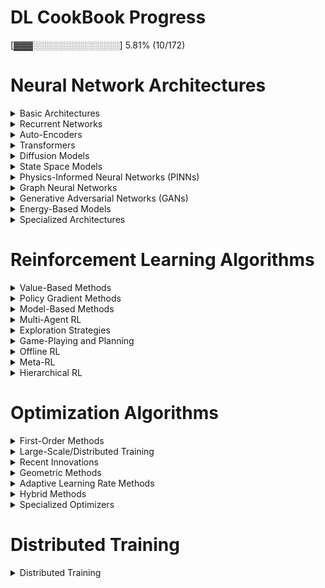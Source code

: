 # DL CookBook Progress

[▓▓▓░░░░░░░░░░░░░░] 5.81% (10/172)

# Neural Network Architectures

<details>
  <summary>Basic Architectures</summary>
  - [x] MLP
  - [x] CNN
  - [ ] ResNet
  - [ ] DenseNet
  - [ ] EfficientNet
</details>

<details>
  <summary>Recurrent Networks</summary>
  - [x] Vanilla RNN
  - [x] Bidirectional RNN
  - [x] GRU
  - [x] LSTM
  - [ ] Memory Networks
  - [ ] Neural Turing Machines
  - [ ] Differentiable Neural Computers
  - [ ] Memory-Augmented Neural Networks
</details>

<details>
  <summary>Auto-Encoders</summary>
  - [ ] Sparse
  - [ ] Variational
  - [ ] Denoising
  - [ ] Contractive
  - [ ] Convolutional
</details>

<details>
  <summary>Transformers</summary>
  - [x] Vanilla
  - [x] Linear
  - [x] Sparse
  - [x] Gaussian
  - [x] Differential
  - [x] Universal
  - [ ] Negative-Weights
  - [ ] FlashAttention (v1/v2/v3)
  - [ ] Vision Transformers (ViT)
  - [ ] Byte Latent Transformers
  - [ ] Transformers^2
  - [ ] Performer
  - [ ] Reformer
  - [ ] Longformer
  - [ ] FNet
  - [ ] Routing Transformers
  - [ ] Perceiver/Perceiver IO
</details>

<details>
  <summary>Diffusion Models</summary>
  - [ ] U-net
  - [ ] U-ViT
  - [ ] DiT-based
  - [ ] SSM-based
</details>

<details>
  <summary>State Space Models</summary>
  - [ ] Mamba
  - [ ] S4
  - [ ] H3
</details>

<details>
  <summary>Physics-Informed Neural Networks (PINNs)</summary>
  - [ ] Neural ODE
  - [ ] Fourier Neural Operator
  - [ ] Deep Operator Networks
  - [ ] Hamiltonian Neural Networks
  - [ ] Lagrangian Neural Networks
</details>

<details>
  <summary>Graph Neural Networks</summary>
  - [ ] Graph Convolutional Networks (GCN)
  - [ ] Graph Attention Networks (GAT)
  - [ ] Message Passing Neural Networks
  - [ ] Graph Transformers
  - [ ] Graph Normalizing Flows
</details>

<details>
  <summary>Generative Adversarial Networks (GANs)</summary>
  - [ ] DCGAN
  - [ ] WGAN
  - [ ] CycleGAN
  - [ ] StyleGAN
  - [ ] BigGAN
</details>

<details>
  <summary>Energy-Based Models</summary>
  - [ ] Restricted Boltzmann Machines
  - [ ] Deep Belief Networks
  - [ ] Deep Energy Networks
  - [ ] Normalizing Flows
</details>

<details>
  <summary>Specialized Architectures</summary>
  - [ ] Kolmogorov-Arnold Networks
  - [ ] Mixture of Experts
  - [ ] Fuzzy Neural Networks
  - [ ] Jacobian Fields
  - [ ] Spiking Neural Networks
  - [ ] Hyperbolic Neural Networks
  - [ ] Free-Equivariance Neural Networks
  - [ ] Neural Causal Models
</details>

# Reinforcement Learning Algorithms

<details>
  <summary>Value-Based Methods</summary>
  - [ ] Deep Q-Networks (DQN)
  - [ ] Double DQN
  - [ ] Dueling DQN
  - [ ] Rainbow DQN
  - [ ] Categorical 51-Atom DQN (C51)
  - [ ] Quantile Regression DQN (QR-DQN)
  - [ ] Implicit Quantile Networks (IQN)
</details>

<details>
  <summary>Policy Gradient Methods</summary>
  - [ ] Asynchronous Advantage Actor-Critic (A3C)
  - [ ] Advantage Actor-Critic (A2C)
  - [ ] Proximal Policy Optimization (PPO)
  - [ ] Trust Region Policy Optimization (TRPO)
  - [ ] Deep Deterministic Policy Gradient (DDPG)
  - [ ] Twin Delayed DDPG (TD3)
  - [ ] Soft Actor-Critic (SAC)
  - [ ] Group Related Policy Optimization (GRPO)
</details>

<details>
  <summary>Model-Based Methods</summary>
  - [ ] World Models
  - [ ] Imagination-Augmented Agents (I2A)
  - [ ] Model-Based RL with Model-Free Fine-Tuning (MBMF)
  - [ ] Model-Based Value Expansion (MVE)
  - [ ] Dreamer
  - [ ] PlaNet
</details>

<details>
  <summary>Multi-Agent RL</summary>
  - [ ] Multi-Agent DDPG (MADDPG)
  - [ ] Counter-Factual Multi-Agent (COMA)
  - [ ] Multi-Agent PPO (MAPPO)
  - [ ] Multi-Agent SAC (MASAC)
</details>

<details>
  <summary>Exploration Strategies</summary>
  - [ ] Hindsight Experience Replay (HER)
  - [ ] Random Network Distillation (RND)
  - [ ] Never Give Up (NGU)
  - [ ] Go-Explore
</details>

<details>
  <summary>Game-Playing and Planning</summary>
  - [ ] AlphaZero
  - [ ] MuZero
  - [ ] AlphaGo
  - [ ] Monte Carlo Tree Search (MCTS)
</details>

<details>
  <summary>Offline RL</summary>
  - [ ] Conservative Q-Learning (CQL)
  - [ ] Behavior Regularized Actor Critic (BRAC)
  - [ ] Implicit Q-Learning (IQL)
  - [ ] Decision Transformer
</details>

<details>
  <summary>Meta-RL</summary>
  - [ ] RL^2
  - [ ] MAML for RL
  - [ ] PEARL
  - [ ] ProMP
</details>

<details>
  <summary>Hierarchical RL</summary>
  - [ ] Option-Critic
  - [ ] Hierarchical Actor-Critic (HAC)
  - [ ] HIRO
  - [ ] FUN
</details>

# Optimization Algorithms

<details>
  <summary>First-Order Methods</summary>
  - [ ] Stochastic Gradient Descent (SGD)
  - [ ] SGD with Momentum
  - [ ] SGD with Nesterov Momentum
  - [ ] AdaGrad
  - [ ] AdaDelta
  - [ ] RMSProp
  - [ ] Adam and Variants
  - [ ] Adam
  - [ ] AdamW
  - [ ] NAdam
  - [ ] RAdam
  - [ ] AdaMomentum
  - [ ] AdaBelief
  - [ ] AdaFactor
</details>

<details>
  <summary>Large-Scale/Distributed Training</summary>
  - [ ] LARS (Layer-wise Adaptive Rate Scaling)
  - [ ] LAMB (Layer-wise Adaptive Moments for Batch training)
  - [ ] Shampoo
  - [ ] SOAP
  - [ ] FTRL (Follow The Regularized Leader)
</details>

<details>
  <summary>Recent Innovations</summary>
  - [ ] Lion
  - [ ] Prodigy
  - [ ] Sophia
  - [ ] Muon
  - [ ] DeMo
  - [ ] Adan
  - [ ] Ranger
</details>

<details>
  <summary>Geometric Methods</summary>
  - [ ] Reimann SGD
  - [ ] Natural Gradient Descent
  - [ ] Mirror Descent
</details>

<details>
  <summary>Adaptive Learning Rate Methods</summary>
  - [ ] Cyclical Learning Rates
  - [ ] One Cycle Policy
  - [ ] Cosine Annealing
  - [ ] SGDR (Stochastic Gradient Descent with Restarts)
</details>

<details>
  <summary>Hybrid Methods</summary>
  - [ ] AdaScale
  - [ ] NovoGrad
  - [ ] Apollo
  - [ ] MADGRAD
  - [ ] SAM (Sharpness-Aware Minimization)
</details>

<details>
  <summary>Specialized Optimizers</summary>
  - [ ] Lookahead Optimizer
  - [ ] Rectified Adam
  - [ ] AGC (Adaptive Gradient Clipping)
  - [ ] LBFGS (Limited-memory BFGS)
  - [ ] AdaMax
  - [ ] AMSGrad
</details>

# Distributed Training

<details>
  <summary>Distributed Training</summary>
  - [ ] MegatronLM
  - [ ] GPipe
  - [ ] Alpa
  - [ ] Tenplex
  - [ ] DeepSeed
  - [ ] PipeDream
  - [ ] ZeRO
  - [ ] PyTorch DDP
  - [ ] Horovod
  - [ ] TensorFlow Distribution Strategy
  - [ ] Ray Train
  - [ ] FairScale
  - [ ] Colossal-AI
  - [ ] JAX pmap/pjit

</details>